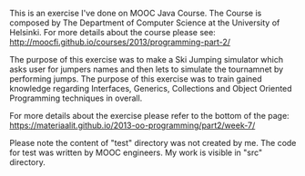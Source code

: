 This is an exercise I've done on MOOC Java Course. The Course is composed by The Department of Computer Science at the University of Helsinki. For more details about the course please see: http://moocfi.github.io/courses/2013/programming-part-2/

The purpose of this exercise was to make a Ski Jumping simulator which asks user for jumpers names and then lets to simulate the tournamnet by performing jumps. The purpose of this exercise was to train gained knowledge regarding Interfaces, Generics, Collections and Object Oriented Programming techniques in overall.

For more details about the exercise please refer to the bottom of the page: https://materiaalit.github.io/2013-oo-programming/part2/week-7/

Please note the content of "test" directory was not created by me. The code for test was written by MOOC engineers. My work is visible in "src" directory. 
